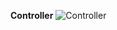 **Controller**
![Controller](https://user-images.githubusercontent.com/91938944/159220776-548a91a1-896d-4269-962e-99f099235d19.png)

